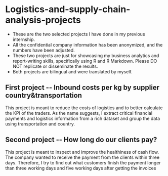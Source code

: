 # Logistics-and-supply-chain-analysis-projects
- These are the two selected projects I have done in my previous internship.
- All the confidential company information has been anonymized, and the numbers have been adjusted.
- These two projects are just for showcasing my business analytics and report-writing skills, specifically using R and R Markdown. Please DO NOT replicate or disseminate the results.
- Both projects are bilingual and were translated by myself.
## First project -- Inbound costs per kg by supplier country&transportation
This project is meant to reduce the costs of logistics and to better calculate the KPI of the traders. As the name suggests, I extract critical financial payments and logistics information from a rich dataset and group the data using transportation and country.

## Second project -- How long do our clients pay?
This project is meant to inspect and improve the healthiness of cash flow. The company wanted to receive the payment from the clients within three days. Therefore, I try to find out what customers finish the payment longer than three working days and five working days after getting the invoices
